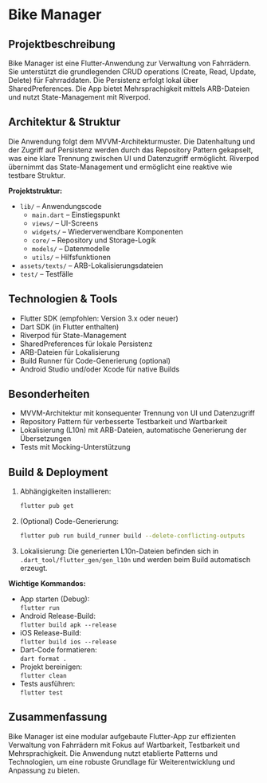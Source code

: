 # Bike Manager

## Projektbeschreibung

Bike Manager ist eine Flutter-Anwendung zur Verwaltung von Fahrrädern. Sie unterstützt die grundlegenden CRUD operations (Create, Read, Update, Delete) für Fahrraddaten. Die Persistenz erfolgt lokal über SharedPreferences. Die App bietet Mehrsprachigkeit mittels ARB-Dateien und nutzt State-Management mit Riverpod.

## Architektur & Struktur

Die Anwendung folgt dem MVVM-Architekturmuster. Die Datenhaltung und der Zugriff auf Persistenz werden durch das Repository Pattern gekapselt, was eine klare Trennung zwischen UI und Datenzugriff ermöglicht. Riverpod übernimmt das State-Management und ermöglicht eine reaktive wie testbare Struktur.

**Projektstruktur:**

- `lib/` – Anwendungscode
  - `main.dart` – Einstiegspunkt
  - `views/` – UI-Screens
  - `widgets/` – Wiederverwendbare Komponenten
  - `core/` – Repository und Storage-Logik
  - `models/` – Datenmodelle
  - `utils/` – Hilfsfunktionen
- `assets/texts/` – ARB-Lokalisierungsdateien
- `test/` – Testfälle

## Technologien & Tools

- Flutter SDK (empfohlen: Version 3.x oder neuer)
- Dart SDK (in Flutter enthalten)
- Riverpod für State-Management
- SharedPreferences für lokale Persistenz
- ARB-Dateien für Lokalisierung
- Build Runner für Code-Generierung (optional)
- Android Studio und/oder Xcode für native Builds

## Besonderheiten

- MVVM-Architektur mit konsequenter Trennung von UI und Datenzugriff
- Repository Pattern für verbesserte Testbarkeit und Wartbarkeit
- Lokalisierung (L10n) mit ARB-Dateien, automatische Generierung der Übersetzungen
- Tests mit Mocking-Unterstützung

## Build & Deployment

1. Abhängigkeiten installieren:

   ```bash
   flutter pub get

   ```
  
2. (Optional) Code-Generierung:

   ```bash
   flutter pub run build_runner build --delete-conflicting-outputs
   ```

3. Lokalisierung:
   Die generierten L10n-Dateien befinden sich in `.dart_tool/flutter_gen/gen_l10n` und werden beim Build automatisch erzeugt.

**Wichtige Kommandos:**

- App starten (Debug):  
  `flutter run`
- Android Release-Build:  
  `flutter build apk --release`
- iOS Release-Build:  
  `flutter build ios --release`
- Dart-Code formatieren:  
  `dart format .`
- Projekt bereinigen:  
  `flutter clean`
- Tests ausführen:  
  `flutter test`

## Zusammenfassung

Bike Manager ist eine modular aufgebaute Flutter-App zur effizienten Verwaltung von Fahrrädern mit Fokus auf Wartbarkeit, Testbarkeit und Mehrsprachigkeit. Die Anwendung nutzt etablierte Patterns und Technologien, um eine robuste Grundlage für Weiterentwicklung und Anpassung zu bieten.
